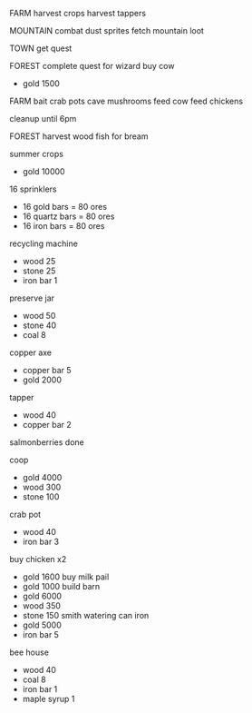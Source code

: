 FARM
harvest crops
harvest tappers

MOUNTAIN
combat dust sprites
fetch mountain loot

TOWN
get quest

FOREST
complete quest for wizard
buy cow
- gold 1500

FARM
bait crab pots 
cave mushrooms
feed cow
feed chickens
<!-- DOING -->
cleanup until 6pm

FOREST
harvest wood
fish for bream

<!-- TODAY -->


<!-- THIS WEEK -->

summer crops
- gold 10000

16 sprinklers
- 16 gold bars = 80 ores
- 16 quartz bars = 80 ores
- 16 iron bars = 80 ores

<!-- DONE -->
recycling machine
- wood 25
- stone 25
- iron bar 1

preserve jar
- wood 50
- stone 40
- coal 8

copper axe
- copper bar 5
- gold 2000

tapper
- wood 40
- copper bar 2

salmonberries done

coop
- gold 4000
- wood 300
- stone 100

crab pot
- wood 40
- iron bar 3

buy chicken x2
- gold 1600
buy milk pail
- gold 1000
build barn
- gold 6000
- wood 350
- stone 150
smith watering can iron
- gold 5000
- iron bar 5

bee house
- wood 40
- coal 8
- iron bar 1
- maple syrup 1